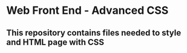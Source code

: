 # Web Front End - Advanced CSS

## This repository contains files needed to style and HTML page with CSS
